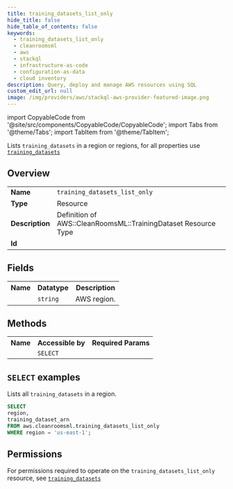 ```yaml
---
title: training_datasets_list_only
hide_title: false
hide_table_of_contents: false
keywords:
  - training_datasets_list_only
  - cleanroomsml
  - aws
  - stackql
  - infrastructure-as-code
  - configuration-as-data
  - cloud inventory
description: Query, deploy and manage AWS resources using SQL
custom_edit_url: null
image: /img/providers/aws/stackql-aws-provider-featured-image.png
---
```


import CopyableCode from '@site/src/components/CopyableCode/CopyableCode';
import Tabs from '@theme/Tabs';
import TabItem from '@theme/TabItem';

Lists <code>training_datasets</code> in a region or regions, for all properties use <a href="/providers/aws/serviceName/training_datasets/"><code>training_datasets</code></a>

## Overview
<table><tbody>
<tr><td><b>Name</b></td><td><code>training_datasets_list_only</code></td></tr>
<tr><td><b>Type</b></td><td>Resource</td></tr>
<tr><td><b>Description</b></td><td>Definition of AWS::CleanRoomsML::TrainingDataset Resource Type</td></tr>
<tr><td><b>Id</b></td><td><CopyableCode code="aws.cleanroomsml.training_datasets_list_only" /></td></tr>
</tbody></table>

## Fields
<table><tbody><tr><th>Name</th><th>Datatype</th><th>Description</th></tr><tr><td><CopyableCode code="region" /></td><td><code>string</code></td><td>AWS region.</td></tr>
</tbody></table>

## Methods

<table><tbody>
  <tr>
    <th>Name</th>
    <th>Accessible by</th>
    <th>Required Params</th>
  </tr>
  <tr>
    <td><CopyableCode code="list_resources" /></td>
    <td><code>SELECT</code></td>
    <td><CopyableCode code="region" /></td>
  </tr>
</tbody></table>

## `SELECT` examples
Lists all <code>training_datasets</code> in a region.
```sql
SELECT
region,
training_dataset_arn
FROM aws.cleanroomsml.training_datasets_list_only
WHERE region = 'us-east-1';
```


## Permissions

For permissions required to operate on the <code>training_datasets_list_only</code> resource, see <a href="/providers/aws/cleanroomsml/training_datasets/#permissions"><code>training_datasets</code></a>

